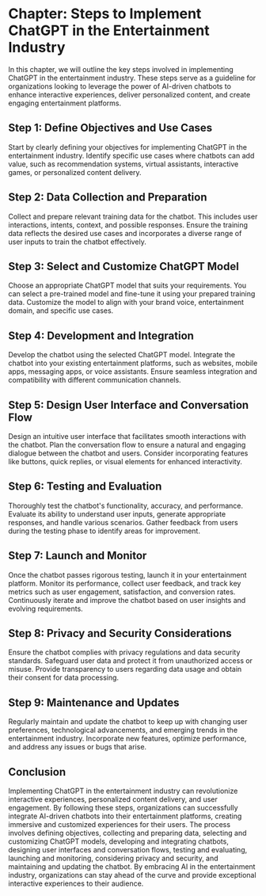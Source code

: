 Chapter: Steps to Implement ChatGPT in the Entertainment Industry
=================================================================

In this chapter, we will outline the key steps involved in implementing ChatGPT in the entertainment industry. These steps serve as a guideline for organizations looking to leverage the power of AI-driven chatbots to enhance interactive experiences, deliver personalized content, and create engaging entertainment platforms.

Step 1: **Define Objectives and Use Cases**
-------------------------------------------

Start by clearly defining your objectives for implementing ChatGPT in the entertainment industry. Identify specific use cases where chatbots can add value, such as recommendation systems, virtual assistants, interactive games, or personalized content delivery.

Step 2: **Data Collection and Preparation**
-------------------------------------------

Collect and prepare relevant training data for the chatbot. This includes user interactions, intents, context, and possible responses. Ensure the training data reflects the desired use cases and incorporates a diverse range of user inputs to train the chatbot effectively.

Step 3: **Select and Customize ChatGPT Model**
----------------------------------------------

Choose an appropriate ChatGPT model that suits your requirements. You can select a pre-trained model and fine-tune it using your prepared training data. Customize the model to align with your brand voice, entertainment domain, and specific use cases.

Step 4: **Development and Integration**
---------------------------------------

Develop the chatbot using the selected ChatGPT model. Integrate the chatbot into your existing entertainment platforms, such as websites, mobile apps, messaging apps, or voice assistants. Ensure seamless integration and compatibility with different communication channels.

Step 5: **Design User Interface and Conversation Flow**
-------------------------------------------------------

Design an intuitive user interface that facilitates smooth interactions with the chatbot. Plan the conversation flow to ensure a natural and engaging dialogue between the chatbot and users. Consider incorporating features like buttons, quick replies, or visual elements for enhanced interactivity.

Step 6: **Testing and Evaluation**
----------------------------------

Thoroughly test the chatbot's functionality, accuracy, and performance. Evaluate its ability to understand user inputs, generate appropriate responses, and handle various scenarios. Gather feedback from users during the testing phase to identify areas for improvement.

Step 7: **Launch and Monitor**
------------------------------

Once the chatbot passes rigorous testing, launch it in your entertainment platform. Monitor its performance, collect user feedback, and track key metrics such as user engagement, satisfaction, and conversion rates. Continuously iterate and improve the chatbot based on user insights and evolving requirements.

Step 8: **Privacy and Security Considerations**
-----------------------------------------------

Ensure the chatbot complies with privacy regulations and data security standards. Safeguard user data and protect it from unauthorized access or misuse. Provide transparency to users regarding data usage and obtain their consent for data processing.

Step 9: **Maintenance and Updates**
-----------------------------------

Regularly maintain and update the chatbot to keep up with changing user preferences, technological advancements, and emerging trends in the entertainment industry. Incorporate new features, optimize performance, and address any issues or bugs that arise.

Conclusion
----------

Implementing ChatGPT in the entertainment industry can revolutionize interactive experiences, personalized content delivery, and user engagement. By following these steps, organizations can successfully integrate AI-driven chatbots into their entertainment platforms, creating immersive and customized experiences for their users. The process involves defining objectives, collecting and preparing data, selecting and customizing ChatGPT models, developing and integrating chatbots, designing user interfaces and conversation flows, testing and evaluating, launching and monitoring, considering privacy and security, and maintaining and updating the chatbot. By embracing AI in the entertainment industry, organizations can stay ahead of the curve and provide exceptional interactive experiences to their audience.
